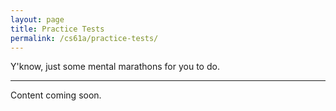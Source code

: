 ```yaml
---
layout: page
title: Practice Tests
permalink: /cs61a/practice-tests/
---
```


<p>
    Y'know, just some mental marathons for you to do.
</p>

<hr />

Content coming soon.
